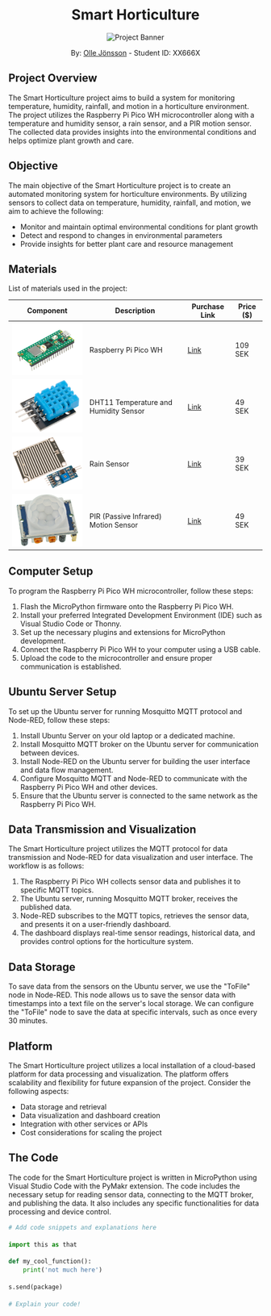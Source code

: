 <h1 align="center">Smart Horticulture</h1>

<p align="center">
  <img src="images/banner.jpg" alt="Project Banner">
</p>

<p align="center">
  By: <a href="https://github.com/Aleij">Olle Jönsson</a> - Student ID: XX666X
</p>

## Project Overview

The Smart Horticulture project aims to build a system for monitoring temperature, humidity, rainfall, and motion in a horticulture environment. The project utilizes the Raspberry Pi Pico WH microcontroller along with a temperature and humidity sensor, a rain sensor, and a PIR motion sensor. The collected data provides insights into the environmental conditions and helps optimize plant growth and care.

## Objective

The main objective of the Smart Horticulture project is to create an automated monitoring system for horticulture environments. By utilizing sensors to collect data on temperature, humidity, rainfall, and motion, we aim to achieve the following:

- Monitor and maintain optimal environmental conditions for plant growth
- Detect and respond to changes in environmental parameters
- Provide insights for better plant care and resource management

## Materials

List of materials used in the project:

| Component                                 | Description                            | Purchase Link                                                        | Price ($) |
|-------------------------------------------|----------------------------------------|----------------------------------------------------------------------|-----------|
| <img src="images/PICO-WH-HERO.jpg" width="200"> | Raspberry Pi Pico WH                   | [Link](https://www.electrokit.com/produkt/raspberry-pi-pico-wh/)                                  | 109 SEK   |
| <img src="images/DHT11.jpg" width="200">   | DHT11 Temperature and Humidity Sensor   | [Link](https://www.electrokit.com/produkt/digital-temperatur-och-fuktsensor-dht11/)                              | 49 SEK         |
| <img src="images/RAIN.jpg" width="200">  | Rain Sensor                            | [Link](https://www.electrokit.com/produkt/regnsensor/)                               | 39 SEK         |
| <img src="images/PIR.jpg" width="200">    | PIR (Passive Infrared) Motion Sensor    | [Link](https://www.electrokit.com/produkt/pir-rorelsedetektor-hc-sr501/)                                | 49 SEK         |


## Computer Setup

To program the Raspberry Pi Pico WH microcontroller, follow these steps:

1. Flash the MicroPython firmware onto the Raspberry Pi Pico WH.
2. Install your preferred Integrated Development Environment (IDE) such as Visual Studio Code or Thonny.
3. Set up the necessary plugins and extensions for MicroPython development.
4. Connect the Raspberry Pi Pico WH to your computer using a USB cable.
5. Upload the code to the microcontroller and ensure proper communication is established.

## Ubuntu Server Setup

To set up the Ubuntu server for running Mosquitto MQTT protocol and Node-RED, follow these steps:

1. Install Ubuntu Server on your old laptop or a dedicated machine.
2. Install Mosquitto MQTT broker on the Ubuntu server for communication between devices.
3. Install Node-RED on the Ubuntu server for building the user interface and data flow management.
4. Configure Mosquitto MQTT and Node-RED to communicate with the Raspberry Pi Pico WH and other devices.
5. Ensure that the Ubuntu server is connected to the same network as the Raspberry Pi Pico WH.

## Data Transmission and Visualization

The Smart Horticulture project utilizes the MQTT protocol for data transmission and Node-RED for data visualization and user interface. The workflow is as follows:

1. The Raspberry Pi Pico WH collects sensor data and publishes it to specific MQTT topics.
2. The Ubuntu server, running Mosquitto MQTT broker, receives the published data.
3. Node-RED subscribes to the MQTT topics, retrieves the sensor data, and presents it on a user-friendly dashboard.
4. The dashboard displays real-time sensor readings, historical data, and provides control options for the horticulture system.

## Data Storage

To save data from the sensors on the Ubuntu server, we use the "ToFile" node in Node-RED. This node allows us to save the sensor data with timestamps into a text file on the server's local storage. We can configure the "ToFile" node to save the data at specific intervals, such as once every 30 minutes.

## Platform

The Smart Horticulture project utilizes a local installation of a cloud-based platform for data processing and visualization. The platform offers scalability and flexibility for future expansion of the project. Consider the following aspects:

- Data storage and retrieval
- Data visualization and dashboard creation
- Integration with other services or APIs
- Cost considerations for scaling the project

## The Code

The code for the Smart Horticulture project is written in MicroPython using Visual Studio Code with the PyMakr extension. The code includes the necessary setup for reading sensor data, connecting to the MQTT broker, and publishing the data. It also includes any specific functionalities for data processing and device control.

```python
# Add code snippets and explanations here

import this as that

def my_cool_function():
    print('not much here')

s.send(package)

# Explain your code!




